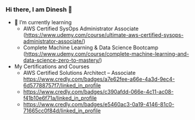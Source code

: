 ### Hi there, I am Dinesh 👋

- 🌱 I’m currently learning
    -  AWS Certified SysOps Administrator Associate (https://www.udemy.com/course/ultimate-aws-certified-sysops-administrator-associate/)
    -  Complete Machine Learning & Data Science Bootcamp (https://www.udemy.com/course/complete-machine-learning-and-data-science-zero-to-mastery/)
- My Certifications and Courses
    - AWS Certified Solutions Architect – Associate https://www.credly.com/badges/a7e62fee-a66e-4a3d-9ec4-6d57788757f7/linked_in_profile
    - https://www.credly.com/badges/c390afdd-066e-4c11-ac08-f41b10e6f71a/linked_in_profile
    - https://www.credly.com/badges/e5460ac3-0a19-4146-81c0-71665cc0f84d/linked_in_profile

